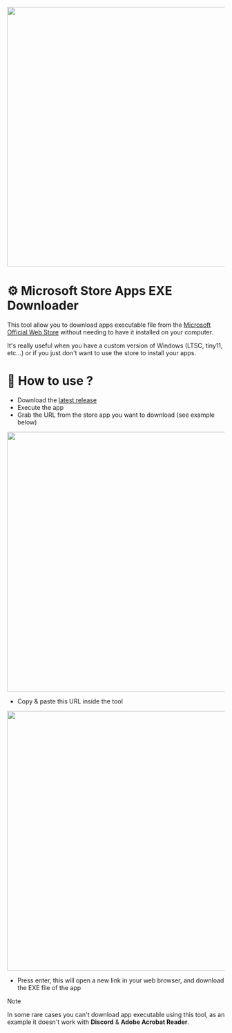 <p align="center">
  <img src="https://github.com/K3rhos/Microsoft-Store-Apps-Direct-Downloader/assets/30273537/bea6a888-2214-4f56-8abe-a8c29ad81be4" width="600" />
</p>

# ⚙️ Microsoft Store Apps EXE Downloader

This tool allow you to download apps executable file from the [Microsoft Official Web Store](https://apps.microsoft.com/) without needing to have it installed on your computer.

It's really useful when you have a custom version of Windows (LTSC, tiny11, etc...) or if you just don't want to use the store to install your apps.

# 📑 How to use ?

- Download the [latest release](https://github.com/K3rhos/Microsoft-Store-Apps-Direct-Downloader/releases)
- Execute the app
- Grab the URL from the store app you want to download (see example below)

<img src="https://github.com/K3rhos/Microsoft-Store-Apps-Direct-Downloader/assets/30273537/d308b5e1-c1c8-4a16-9f2e-fa52304a7eab" width="600" />

- Copy & paste this URL inside the tool

<img src="https://github.com/K3rhos/Microsoft-Store-Apps-Direct-Downloader/assets/30273537/f0aded28-bb5e-43ea-9999-7e9c65e32126" width="600" />

- Press enter, this will open a new link in your web browser, and download the EXE file of the app

> [!NOTE]
> In some rare cases you can't download app executable using this tool, as an example it doesn't work with **Discord** & **Adobe Acrobat Reader**.

